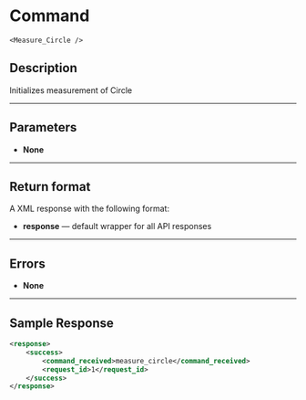 # Command

    <Measure_Circle />

## Description

Initializes measurement of Circle

***

## Parameters
- **None**

***

## Return format
A XML response with the following format:

- **response** — default wrapper for all API responses

***

## Errors
- **None**
 
***

## Sample Response
```xml
<response>
	<success>
		<command_received>measure_circle</command_received>
		<request_id>1</request_id>
	</success>
</response>
```
